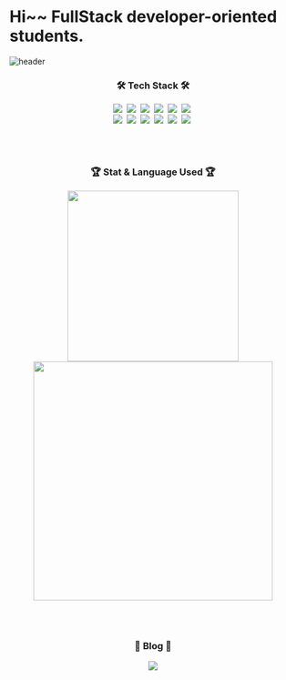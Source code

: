 # Hi~~ FullStack developer-oriented students.

![header](https://capsule-render.vercel.app/api?type=wave&color=auto&height=300&section=header&text=Gwemin%20Stack&fontSize=90)

<h3 align="center">🛠 Tech Stack 🛠</h3>

<p align="center">
    <img src="https://img.shields.io/badge/React-61DAFB?style=flat-square&logo=React&logoColor=blue"/></a>&nbsp
    <img src="https://img.shields.io/badge/react_native-%2320232a.svg?style=flat-square&logo=react&logoColor=%2361DAFB"/></a>&nbsp
    <img src="https://img.shields.io/badge/Redux-764ABC?style=flat-square&logo=Redux&logoColor=red"/></a>&nbsp
    <img src="https://img.shields.io/badge/JavaScript-F7DF1E?style=flat-square&logo=JavaScript&logoColor=yellow"/></a>&nbsp
    <img src="https://img.shields.io/badge/TypeScript-3178C6?style=flat-square&logo=TypeScript&logoColor=white"/></a>&nbsp
    <img src="https://img.shields.io/badge/Spring Boot-6DB33F?style=flat-square&logo=Spring Boot&logoColor=white"/></a>&nbsp
    </br>
    <img src="https://img.shields.io/badge/C++-00599C?style=flat-square&logo=C%2B%2B&logoColor=white"/></a>&nbsp
    <img src="https://img.shields.io/badge/Python-00599C?style=flat-square&logo=Python&logoColor=yellow"/></a>&nbsp
    <img src="https://img.shields.io/badge/Amazon AWS-232F3E?style=flat-square&logo=Amazon AWS&logoColor=yellow"/></a>&nbsp
    <img src="https://img.shields.io/badge/Node.js-339933?style=flat-square&logo=Node.js&logoColor=white"/></a>&nbsp
    <img src="https://img.shields.io/badge/MySQL-4479A1?style=flat-square&logo=MySQL&logoColor=white"/></a>&nbsp
    <img src="https://img.shields.io/badge/Firebase-FFCA28?style=flat-square&logo=Firebase&logoColor=white"/></a>&nbsp
</p>
</br></br>
<h3 align="center">🏆 Stat & Language Used 🏆</h3>
<p align="center">
    <img src="https://github-readme-stats.vercel.app/api/top-langs/?username=jujoohwan" width=300 />
    <img src="https://github-readme-stats.vercel.app/api?username=jujoohwan&show_icons=true&theme=cobalt" width=420 />
</p>
</br></br>
<h3 align="center">🎈 Blog 🎈</h3>
<p align="center"> 
<a href="https://wiretony.tistory.com" target="_blank"> <img src="https://img.shields.io/badge/Blogger-FF5722?style=for-the-badge&logo=Blogger&logoColor=white">
</a></p>
</br></br>
